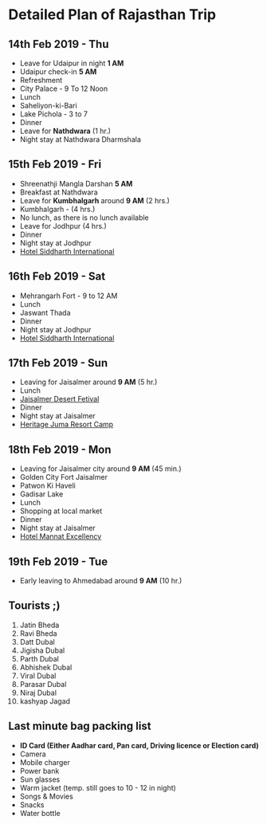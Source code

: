 # Detailed Plan of Rajasthan Trip

## 14th Feb 2019 - Thu ##
* Leave for Udaipur in night **1 AM**
* Udaipur check-in **5 AM**
* Refreshment
* City Palace - 9 To 12 Noon
* Lunch
* Saheliyon-ki-Bari
* Lake Pichola - 3 to 7
* Dinner
* Leave for **Nathdwara** (1 hr.)
* Night stay at Nathdwara Dharmshala

## 15th Feb 2019 - Fri ##
* Shreenathji Mangla Darshan **5 AM**
* Breakfast at Nathdwara
* Leave for **Kumbhalgarh** around **9 AM** (2 hrs.)
* Kumbhalgarh - (4 hrs.)
* No lunch, as there is no lunch available
* Leave for Jodhpur (4 hrs.)
* Dinner
* Night stay at Jodhpur
* [Hotel Siddharth International](https://www.oyorooms.com/18961-budget-oyo-11975-siddharth-international-jodhpur)

## 16th Feb 2019 - Sat ##
* Mehrangarh Fort - 9 to 12 AM
* Lunch 
* Jaswant Thada 
* Dinner
* Night stay at Jodhpur
* [Hotel Siddharth International](https://www.oyorooms.com/18961-budget-oyo-11975-siddharth-international-jodhpur)

## 17th Feb 2019 - Sun ##
* Leaving for Jaisalmer around **9 AM** (5 hr.)
* Lunch
* [Jaisalmer Desert Fetival](https://www.indianholiday.com/fairs-and-festivals/rajasthan/desert-festival-jaisalmer.html)
* Dinner
* Night stay at Jaisalmer
* [Heritage Juma Resort Camp](https://www.goibibo.com/hotels/heritage-juma-resort-camp-hotel-in-jaisalmer-855639425538696048/)

## 18th Feb 2019 - Mon ##
* Leaving for Jaisalmer city around **9 AM** (45 min.)
* Golden City Fort Jaisalmer
* Patwon Ki Haveli
* Gadisar Lake
* Lunch
* Shopping at local market 
* Dinner
* Night stay at Jaisalmer
* [Hotel Mannat Excellency](https://www.oyorooms.com/7864-budget-oyo-4809-hotel-mannat-excellency-jaisalmer)

## 19th Feb 2019 - Tue ##
* Early leaving to Ahmedabad around **9 AM** (10 hr.)


## Tourists ;)
1. Jatin Bheda
2. Ravi Bheda
3. Datt Dubal
4. Jigisha Dubal
5. Parth Dubal
6. Abhishek Dubal
7. Viral Dubal
8. Parasar Dubal
9. Niraj Dubal
10. kashyap Jagad


## Last minute bag packing list
* **ID Card (Either Aadhar card, Pan card, Driving licence or Election card)**
* Camera
* Mobile charger
* Power bank
* Sun glasses
* Warm jacket (temp. still goes to 10 - 12 in night)
* Songs & Movies
* Snacks
* Water bottle
